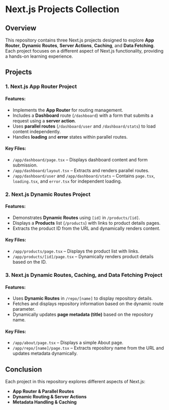 # Next.js Projects Collection

## Overview

This repository contains three Next.js projects designed to explore **App Router**, **Dynamic Routes**, **Server Actions**, **Caching**, and **Data Fetching**. Each project focuses on a different aspect of Next.js functionality, providing a hands-on learning experience.

## Projects

### 1. Next.js App Router Project

#### **Features:**

- Implements the **App Router** for routing management.
- Includes a **Dashboard** route (`/dashboard`) with a form that submits a request using a **server action**.
- Uses **parallel routes** (`/dashboard/user` and `/dashboard/stats`) to load content independently.
- Handles **loading** and **error** states within parallel routes.

#### **Key Files:**

- `/app/dashboard/page.tsx` – Displays dashboard content and form submission.
- `/app/dashboard/layout.tsx` – Extracts and renders parallel routes.
- `/app/dashboard/user` and `/app/dashboard/stats` – Contains `page.tsx`, `loading.tsx`, and `error.tsx` for independent loading.

### 2. Next.js Dynamic Routes Project

#### **Features:**

- Demonstrates **Dynamic Routes** using `[id]` in `/products/[id]`.
- Displays a **Products** list (`/products`) with links to product details pages.
- Extracts the product ID from the URL and dynamically renders content.

#### **Key Files:**

- `/app/products/page.tsx` – Displays the product list with links.
- `/app/products/[id]/page.tsx` – Dynamically renders product details based on the ID.

### 3. Next.js Dynamic Routes, Caching, and Data Fetching Project

#### **Features:**

- Uses **Dynamic Routes** in `/repo/[name]` to display repository details.
- Fetches and displays repository information based on the dynamic route parameter.
- Dynamically updates **page metadata (title)** based on the repository name.

#### **Key Files:**

- `/app/about/page.tsx` – Displays a simple About page.
- `/app/repo/[name]/page.tsx` – Extracts repository name from the URL and updates metadata dynamically.

## Conclusion

Each project in this repository explores different aspects of Next.js:

- **App Router & Parallel Routes**
- **Dynamic Routing & Server Actions**
- **Metadata Handling & Caching**
